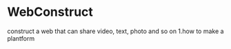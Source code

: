# WebConstruct
construct a web that can share video, text, photo and so on
1.how to make a plantform
